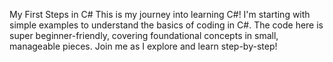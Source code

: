 My First Steps in C#
This is my journey into learning C#! I'm starting with simple examples to understand the basics of coding in C#. The code here is super beginner-friendly, covering foundational concepts in small, manageable pieces. Join me as I explore and learn step-by-step!


